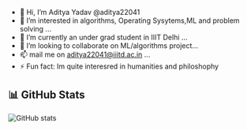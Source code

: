 - 👋 Hi, I’m Aditya Yadav @aditya22041
- 👀 I’m interested in algorithms, Operating Sysytems,ML and problem solving  ...
- 🌱 I’m currently an under grad student in IIIT Delhi ...
- 💞️ I’m looking to collaborate on ML/algorithms project...
- 📫 mail me on aditya22041@iiitd.ac.in ...
- ⚡ Fun fact: Im quite interesred in humanities and philoshophy
## 📊 GitHub Stats
![GitHub stats](https://github-readme-stats.vercel.app/api?username=aditya22041&show_icons=true&theme=radical)

<!---
aditya22041/aditya22041 is a ✨ special ✨ repository because its `README.md` (this file) appears on your GitHub profile.
You can click the Preview link to take a look at your changes.
--->
